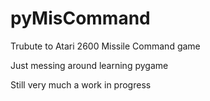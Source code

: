 # pyMisCommand
Trubute to Atari 2600 Missile Command game

Just messing around learning pygame 

Still very much a work in progress
